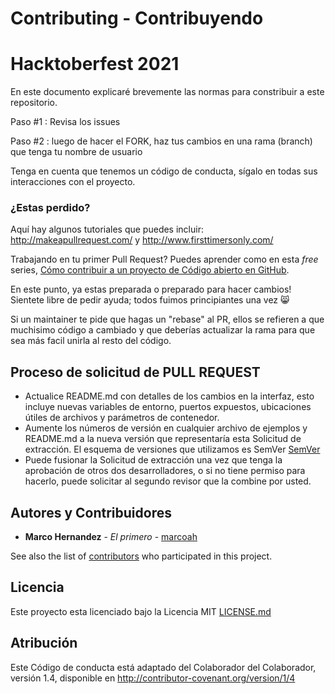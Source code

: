 # Contributing - Contribuyendo

# Hacktoberfest 2021

En este documento explicaré brevemente las normas para constribuir a este repositorio.

Paso #1 : Revisa los issues

Paso #2 : luego de hacer el FORK, haz tus cambios en una rama (branch) que tenga tu nombre de usuario

Tenga en cuenta que tenemos un código de conducta, sígalo en todas sus interacciones con el proyecto.


### ¿Estas perdido?
Aquí hay algunos tutoriales que puedes incluir: http://makeapullrequest.com/ y http://www.firsttimersonly.com/

Trabajando en tu primer Pull Request? Puedes aprender como en esta *free* series, [Cómo contribuir a un proyecto de Código abierto en GitHub](https://egghead.io/series/how-to-contribute-to-an-open-source-project-on-github).

En este punto, ya estas preparada o preparado para hacer cambios! Sientete libre de pedir ayuda; todos fuimos principiantes una vez :smile_cat:

Si un maintainer te pide que hagas un "rebase" al PR, ellos se refieren a que muchisimo código a cambiado y que deberías actualizar la rama para que sea más facil unirla al resto del código.

## Proceso de solicitud de PULL REQUEST
* Actualice README.md con detalles de los cambios en la interfaz, esto incluye nuevas variables de entorno, puertos expuestos, ubicaciones útiles de archivos y parámetros de contenedor.
* Aumente los números de versión en cualquier archivo de ejemplos y README.md a la nueva versión que representaría esta Solicitud de extracción. El esquema de versiones que utilizamos es SemVer [SemVer](http://semver.org/)
* Puede fusionar la Solicitud de extracción una vez que tenga la aprobación de otros dos desarrolladores, o si no tiene permiso para hacerlo, puede solicitar al segundo revisor que la combine por usted.

## Autores y Contribuidores

* **Marco Hernandez** - *El primero* - [marcoah](https://github.com/marcoah)

See also the list of [contributors](https://github.com/geologiaymapas/landing-page/contributors) who participated in this project.

## Licencia

Este proyecto esta licenciado bajo la Licencia MIT [LICENSE.md](LICENSE.md)

## Atribución
Este Código de conducta está adaptado del Colaborador del Colaborador, versión 1.4, disponible en http://contributor-covenant.org/version/1/4